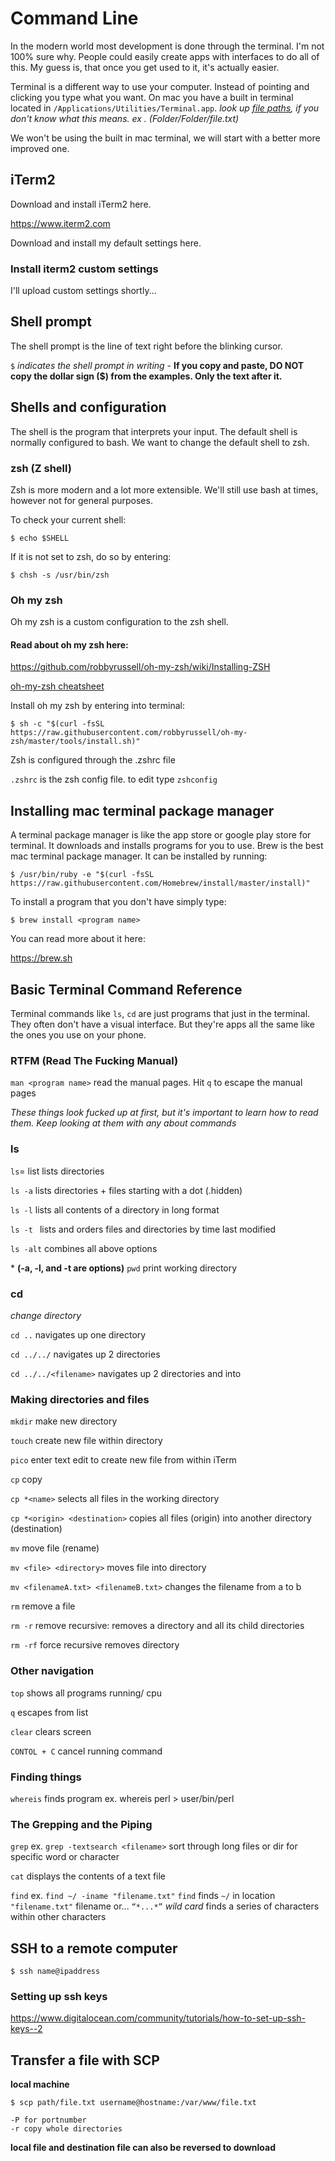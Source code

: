 # Command Line

In the modern world most development is done through the terminal. I'm not 100% sure why. People could easily create apps with interfaces to do all of this. My guess is, that once you get used to it, it's actually easier.

Terminal is a different way to use your computer. Instead of pointing and clicking you type what you want. On mac you have a built in terminal located in `/Applications/Utilities/Terminal.app`. *look up [file paths](), if you don't know what this means. ex . (Folder/Folder/file.txt)*

We won't be using the built in mac terminal, we will start with a better more improved one.

## iTerm2

Download and install iTerm2 here.

<https://www.iterm2.com>

Download and install my default settings here.

### Install iterm2 custom settings

I'll upload custom settings shortly...

## Shell prompt

The shell prompt is the line of text right before the blinking cursor.

`$` *indicates the shell prompt in writing* - **If you copy and paste, DO NOT copy the dollar sign ($) from the examples. Only the text after it.**

## Shells and configuration

The shell is the program that interprets your input. The default shell is normally configured to bash. We want to change the default shell to zsh.

### zsh (Z shell)

Zsh is more modern and a lot more extensible. We'll still use bash at times, however not for general purposes.

To check your current shell:

```
$ echo $SHELL
```

If it is not set to zsh, do so by entering:

```
$ chsh -s /usr/bin/zsh
```

### Oh my zsh

Oh my zsh is a custom configuration to the zsh shell.

#### Read about oh my zsh here:

<https://github.com/robbyrussell/oh-my-zsh/wiki/Installing-ZSH>

[oh-my-zsh cheatsheet](https://github.com/robbyrussell/oh-my-zsh/wiki/Cheatsheet)

Install oh my zsh by entering into terminal:

```
$ sh -c "$(curl -fsSL https://raw.githubusercontent.com/robbyrussell/oh-my-zsh/master/tools/install.sh)"
```

Zsh is configured through the .zshrc file

`.zshrc` is the zsh config file. to edit type `zshconfig`

## Installing mac terminal package manager

A terminal package manager is like the app store or google play store for terminal. It downloads and installs programs for you to use. Brew is the best mac terminal package manager. It can be installed by running:

```
$ /usr/bin/ruby -e "$(curl -fsSL https://raw.githubusercontent.com/Homebrew/install/master/install)"
```

To install a program that you don't have simply type:

```
$ brew install <program name>
```

You can read more about it here:

<https://brew.sh>

## Basic Terminal Command Reference

Terminal commands like `ls`, `cd` are just programs that just in the terminal. They often don't have a visual interface. But they're apps all the same like the ones you use on your phone.

### RTFM (Read The Fucking Manual)

`man <program name>`
read the manual pages. Hit `q` to escape the manual pages

*These things look fucked up at first, but it's important to learn how to read them. Keep looking at them with any about commands*

### ls

`ls`= list
	lists directories

`ls -a`
lists directories + files starting with a dot (.hidden)

`ls -l`
lists all contents of a directory in long format

`ls -t `
lists and orders files and directories by time last modified

`ls -alt`
combines all above options

\* **(-a, -l, and -t are options)**
`pwd` print working directory

### cd

*change directory <argument>*

`cd ..`
		navigates up one directory

`cd ../../`
navigates up 2 directories

`cd ../../<filename>`
		navigates up 2 directories and into <filename>

### Making directories and files

`mkdir`
make new directory

`touch`
	create new file within directory

`pico`
	enter text edit to create new file from within iTerm

`cp`
	copy

`cp *<name>`
	selects all files in the working directory

`cp *<origin> <destination>`
		copies all files (origin) into another directory (destination)

`mv`
move file (rename)

`mv <file> <directory>`
moves file into directory

`mv <filenameA.txt> <filenameB.txt>`
changes the filename from a to b

`rm`
remove a file

`rm -r`
remove recursive:
removes a directory and all its child directories

`rm -rf`
force recursive removes directory

### Other navigation


`top`
	shows all programs running/ cpu

`q`
	escapes from list

`clear`
	clears screen

`CONTOL + C`
	cancel running command

### Finding things

`whereis`
	finds program ex. whereis perl > user/bin/perl

### The Grepping and the Piping
`grep`
	ex. `grep -textsearch <filename>`
	sort through long files or dir for specific word or character

`cat`
	displays the contents of a text file


`find`
    ex. `find ~/ -iname "filename.txt"`
        `find` finds `~/` in location `"filename.txt"` filename
or...
`“*...*”` *wild card* finds a series of characters within other characters

## SSH to a remote computer

`$ ssh name@ipaddress`

### Setting up ssh keys

<https://www.digitalocean.com/community/tutorials/how-to-set-up-ssh-keys--2>

## Transfer a file with SCP

**local machine**

`$ scp path/file.txt username@hostname:/var/www/file.txt`

```
-P for portnumber
-r copy whole directories
```

**local file and destination file can also be reversed to download**
